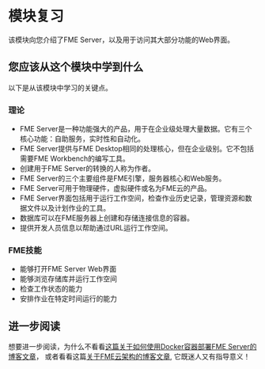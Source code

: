 # 模块复习

该模块向您介绍了FME Server，以及用于访问其大部分功能的Web界面。

## 您应该从这个模块中学到什么 ##

以下是从该模块中学习的关键点。

### 理论 ###

- FME Server是一种功能强大的产品，用于在企业级处理大量数据。它有三个核心功能：自助服务，实时性和自动化。
- FME Server提供与FME Desktop相同的处理核心，但在企业级别。它不包括需要FME Workbench的编写工具。
- 创建用于FME Server的转换的人称为作者。
- FME Server的三个主要组件是FME引擎，服务器核心和Web服务。
- FME Server可用于物理硬件，虚拟硬件或名为FME云的产品。
- FME Server界面包括用于运行工作空间，检查作业历史记录，管理资源和数据文件以及计划作业的工具。
- 数据库可以在FME服务器上创建和存储连接信息的容器。
- 提供开发人员信息以帮助通过URL运行工作空间。

### FME技能 ###

- 能够打开FME Server Web界面
- 能够浏览存储库并运行工作空间
- 检查工作状态的能力
- 安排作业在特定时间运行的能力

## 进一步阅读 ##

想要进一步阅读，为什么不看看[这篇关于如何使用Docker容器部署FME Server的博客文章](http://blog.safe.com/2016/02/fme-server-for-docker-technology-preview/)， 或者看看这篇[关于FME云架构的博客文章](http://blog.safe.com/2015/10/behind-the-scenes-fme-cloud-overview-and-architecture/), 它既迷人又有指导意义！
